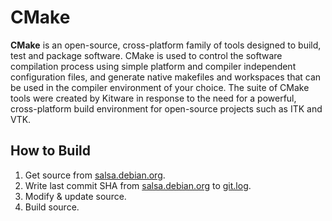 # CMake

**CMake** is an open-source, cross-platform family of tools designed to build, test and package software. CMake is used to control the software compilation process using simple platform and compiler independent configuration files, and generate native makefiles and workspaces that can be used in the compiler environment of your choice. The suite of CMake tools were created by Kitware in response to the need for a powerful, cross-platform build environment for open-source projects such as ITK and VTK.

## How to Build

1. Get source from [salsa.debian.org](https://salsa.debian.org/cmake-team/cmake).
2. Write last commit SHA from [salsa.debian.org](https://salsa.debian.org/cmake-team/cmake) to [git.log](git.log).
3. Modify & update source.
4. Build source.
